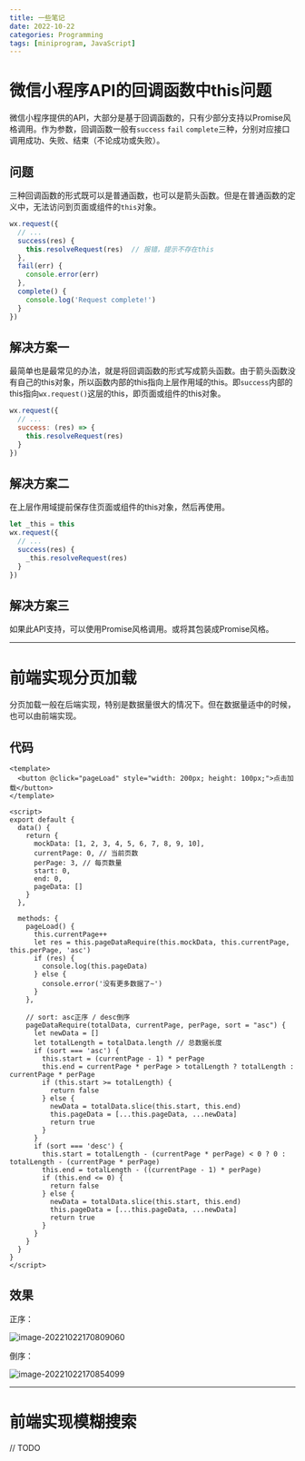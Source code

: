 ```yaml
---
title: 一些笔记
date: 2022-10-22
categories: Programming
tags: [miniprogram, JavaScript]
---
```


# 微信小程序API的回调函数中this问题

微信小程序提供的API，大部分是基于回调函数的，只有少部分支持以Promise风格调用。作为参数，回调函数一般有`success` `fail` `complete`三种，分别对应接口调用成功、失败、结束（不论成功或失败）。

## 问题

三种回调函数的形式既可以是普通函数，也可以是箭头函数。但是在普通函数的定义中，无法访问到页面或组件的`this`对象。

```js
wx.request({
  // ...
  success(res) {
    this.resolveRequest(res)  // 报错，提示不存在this
  },
  fail(err) {
    console.error(err)
  },
  complete() {
    console.log('Request complete!')
  }
})
```

## 解决方案一

最简单也是最常见的办法，就是将回调函数的形式写成箭头函数。由于箭头函数没有自己的this对象，所以函数内部的this指向上层作用域的this。即`success`内部的this指向`wx.request()`这层的this，即页面或组件的this对象。

```js
wx.request({
  // ...
  success: (res) => {
    this.resolveRequest(res)
  }
})
```

## 解决方案二

在上层作用域提前保存住页面或组件的this对象，然后再使用。

```js
let _this = this
wx.request({
  // ...
  success(res) {
    _this.resolveRequest(res)
  }
})
```

## 解决方案三

如果此API支持，可以使用Promise风格调用。或将其包装成Promise风格。

---

# 前端实现分页加载

分页加载一般在后端实现，特别是数据量很大的情况下。但在数据量适中的时候，也可以由前端实现。

## 代码

```vue
<template>
  <button @click="pageLoad" style="width: 200px; height: 100px;">点击加载</button>
</template>

<script>
export default {
  data() {
    return {
      mockData: [1, 2, 3, 4, 5, 6, 7, 8, 9, 10],
      currentPage: 0, // 当前页数
      perPage: 3, // 每页数量
      start: 0,
      end: 0,
      pageData: []
    }
  },

  methods: {
    pageLoad() {
      this.currentPage++
      let res = this.pageDataRequire(this.mockData, this.currentPage, this.perPage, 'asc')
      if (res) {
        console.log(this.pageData)
      } else {
        console.error('没有更多数据了~')
      }
    },

    // sort: asc正序 / desc倒序
    pageDataRequire(totalData, currentPage, perPage, sort = "asc") {
      let newData = []
      let totalLength = totalData.length // 总数据长度
      if (sort === 'asc') {
        this.start = (currentPage - 1) * perPage
        this.end = currentPage * perPage > totalLength ? totalLength : currentPage * perPage
        if (this.start >= totalLength) {
          return false
        } else {
          newData = totalData.slice(this.start, this.end)
          this.pageData = [...this.pageData, ...newData]
          return true
        }
      }
      if (sort === 'desc') {
        this.start = totalLength - (currentPage * perPage) < 0 ? 0 : totalLength - (currentPage * perPage)
        this.end = totalLength - ((currentPage - 1) * perPage)
        if (this.end <= 0) {
          return false
        } else {
          newData = totalData.slice(this.start, this.end)
          this.pageData = [...this.pageData, ...newData]
          return true
        }
      }
    }
  }
}
</script>
```

## 效果

正序：

![image-20221022170809060](https://p.ipic.vip/9t0id2.png)

倒序：

![image-20221022170854099](https://p.ipic.vip/sie1sw.png)

---

# 前端实现模糊搜索

// TODO